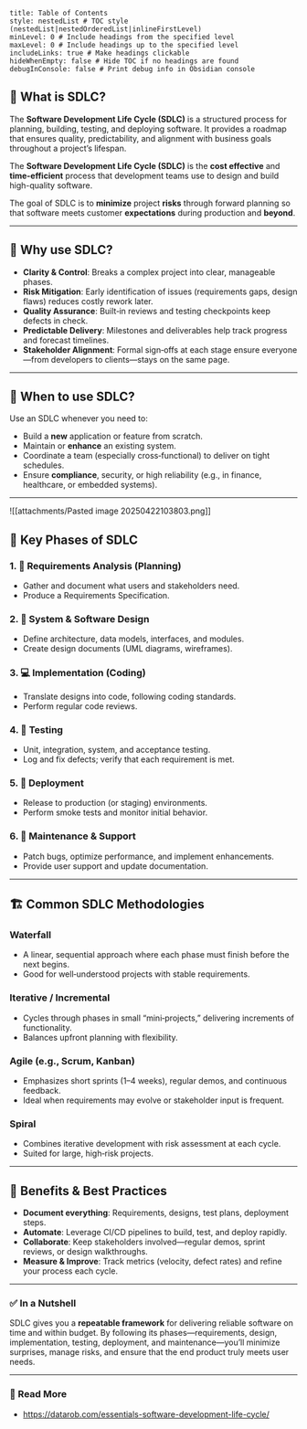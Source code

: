 ```table-of-contents
title: Table of Contents
style: nestedList # TOC style (nestedList|nestedOrderedList|inlineFirstLevel)
minLevel: 0 # Include headings from the specified level
maxLevel: 0 # Include headings up to the specified level
includeLinks: true # Make headings clickable
hideWhenEmpty: false # Hide TOC if no headings are found
debugInConsole: false # Print debug info in Obsidian console
```
## 💼 What is SDLC?

The **Software Development Life Cycle (SDLC)** is a structured process for planning, building, testing, and deploying software. It provides a roadmap that ensures quality, predictability, and alignment with business goals throughout a project’s lifespan.

The **Software Development Life Cycle (SDLC)** is the **cost effective** and **time-efficient** process that development teams use to design and build high-quality software.

The goal of SDLC is to **minimize** project **risks** through forward planning so that software meets customer **expectations** during production and **beyond**.

---
## 🤔 Why use SDLC?

- **Clarity & Control**: Breaks a complex project into clear, manageable phases.
- **Risk Mitigation**: Early identification of issues (requirements gaps, design flaws) reduces costly rework later.
- **Quality Assurance**: Built‑in reviews and testing checkpoints keep defects in check.
- **Predictable Delivery**: Milestones and deliverables help track progress and forecast timelines.
- **Stakeholder Alignment**: Formal sign‑offs at each stage ensure everyone—from developers to clients—stays on the same page.
---
## 📆 When to use SDLC?

Use an SDLC whenever you need to:
- Build a **new** application or feature from scratch.
- Maintain or **enhance** an existing system.
- Coordinate a team (especially cross‑functional) to deliver on tight schedules.
- Ensure **compliance**, security, or high reliability (e.g., in finance, healthcare, or embedded systems).
---
![[attachments/Pasted image 20250422103803.png]]
## 🔄 Key Phases of SDLC

### 1. 📝 Requirements Analysis (Planning)
- Gather and document what users and stakeholders need.
- Produce a Requirements Specification.
### 2. 🎨 System & Software Design
- Define architecture, data models, interfaces, and modules.
- Create design documents (UML diagrams, wireframes).
### 3. 💻 Implementation (Coding)
- Translate designs into code, following coding standards.
- Perform regular code reviews.
### 4. 🧪 Testing
- Unit, integration, system, and acceptance testing.
- Log and fix defects; verify that each requirement is met.
### 5. 🚀 Deployment
- Release to production (or staging) environments.
- Perform smoke tests and monitor initial behavior.
### 6. 🔧 Maintenance & Support
- Patch bugs, optimize performance, and implement enhancements.
- Provide user support and update documentation.
---
## 🏗️ Common SDLC Methodologies
###  Waterfall  
- A linear, sequential approach where each phase must finish before the next begins.  
- Good for well‑understood projects with stable requirements.
### Iterative / Incremental 
- Cycles through phases in small “mini‑projects,” delivering increments of functionality.  
- Balances upfront planning with flexibility.
### Agile (e.g., Scrum, Kanban)  
- Emphasizes short sprints (1–4 weeks), regular demos, and continuous feedback.  
- Ideal when requirements may evolve or stakeholder input is frequent.
### Spiral
- Combines iterative development with risk assessment at each cycle.  
- Suited for large, high‑risk projects.
---
## 🎯 Benefits & Best Practices

- **Document everything**: Requirements, designs, test plans, deployment steps.
- **Automate**: Leverage CI/CD pipelines to build, test, and deploy rapidly.
- **Collaborate**: Keep stakeholders involved—regular demos, sprint reviews, or design walkthroughs.
- **Measure & Improve**: Track metrics (velocity, defect rates) and refine your process each cycle.

---
### ✅ In a Nutshell

SDLC gives you a **repeatable framework** for delivering reliable software on time and within budget. By following its phases—requirements, design, implementation, testing, deployment, and maintenance—you’ll minimize surprises, manage risks, and ensure that the end product truly meets user needs.

---
### 🔗 Read More
- https://datarob.com/essentials-software-development-life-cycle/